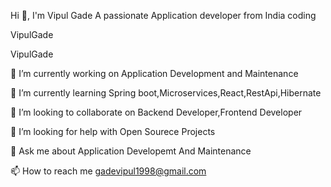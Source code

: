 
Hi 👋, I'm Vipul Gade
A passionate Application developer from India
coding

VipulGade

VipulGade

🔭 I’m currently working on Application Development and Maintenance

🌱 I’m currently learning Spring boot,Microservices,React,RestApi,Hibernate

👯 I’m looking to collaborate on Backend Developer,Frontend Developer

🤝 I’m looking for help with Open Sourece Projects

💬 Ask me about Application Developemt And Maintenance

📫 How to reach me gadevipul1998@gmail.com
